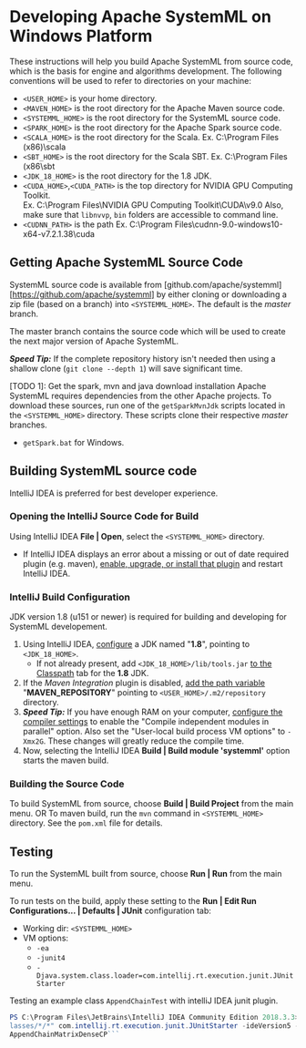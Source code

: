 # Developing Apache SystemML on Windows Platform
These instructions will help you build Apache SystemML from source code, which is the basis for engine and algorithms development.
The following conventions will be used to refer to directories on your machine:
* `<USER_HOME>` is your home directory.
* `<MAVEN_HOME>` is the root directory for the Apache Maven source code.  
* `<SYSTEMML_HOME>` is the root directory for the SystemML source code.
* `<SPARK_HOME>` is the root directory for the Apache Spark source code.
* `<SCALA_HOME>` is the root directory for the Scala.
Ex. C:\Program Files (x86)\scala
* `<SBT_HOME>` is the root directory for the Scala SBT.
Ex. C:\Program Files (x86\sbt
* `<JDK_18_HOME>` is the root directory for the 1.8 JDK.
* `<CUDA_HOME>`,`<CUDA_PATH>` is the top directory for NVIDIA GPU Computing Toolkit.  
Ex. C:\Program Files\NVIDIA GPU Computing Toolkit\CUDA\v9.0
Also, make sure that `libnvvp`, `bin` folders are accessible to command line.
*  `<CUDNN_PATH>` is the path 
Ex. C:\Program Files\cudnn-9.0-windows10-x64-v7.2.1.38\cuda

## Getting Apache SystemML Source Code
SystemML source code is available from [github.com/apache/systemml][https://github.com/apache/systemml] by either cloning or
downloading a zip file (based on a branch) into `<SYSTEMML_HOME>`. The default is the *master* branch. 

The master branch contains the source code which will be used to create the next major version of Apache SystemML.

_**Speed Tip:**_ If the complete repository history isn't needed then using a shallow clone (`git clone --depth 1`) will save significant time.

[TODO 1]: Get the spark, mvn and java download installation
Apache SystemML requires dependencies from the other Apache projects. To download these sources,
run one of the `getSparkMvnJdk` scripts located in the `<SYSTEMML_HOME>` directory. These scripts clone their respective *master* branches.
* `getSpark.bat` for Windows.

## Building SystemML source code
IntelliJ IDEA is preferred for best developer experience.

### Opening the IntelliJ Source Code for Build
Using IntelliJ IDEA **File | Open**, select the `<SYSTEMML_HOME>` directory. 
* If IntelliJ IDEA displays an error about a missing or out of date required plugin (e.g. maven),
  [enable, upgrade, or install that plugin](https://www.jetbrains.com/help/idea/managing-plugins.html) and restart IntelliJ IDEA.

### IntelliJ Build Configuration
JDK version 1.8 (u151 or newer) is required for building and developing for SystemML developement.
1. Using IntelliJ IDEA, [configure](https://www.jetbrains.com/help/idea/sdk.html) a JDK named "**1.8**", pointing to `<JDK_18_HOME>`.
   * If not already present, add `<JDK_18_HOME>/lib/tools.jar` [to the Classpath](https://www.jetbrains.com/help/idea/sdk.html#manage_sdks) tab
     for the **1.8** JDK.
2. If the _Maven Integration_ plugin is disabled, [add the path variable](https://www.jetbrains.com/help/idea/working-with-projects.html#path-variables)
   "**MAVEN_REPOSITORY**" pointing to `<USER_HOME>/.m2/repository` directory.
3. _**Speed Tip:**_ If you have enough RAM on your computer,
   [configure the compiler settings](https://www.jetbrains.com/help/idea/specifying-compilation-settings.html)
   to enable the "Compile independent modules in parallel" option. Also set the "User-local build process VM options" to `-Xmx2G`.
   These changes will greatly reduce the compile time.
4. Now, selecting the IntelliJ IDEA **Build | Build module 'systemml'** option starts the maven build.

### Building the Source Code
To build SystemML from source, choose **Build | Build Project** from the main menu.
OR
To maven build, run the `mvn` command in `<SYSTEMML_HOME>` directory. See the `pom.xml` file for details.

## Testing
To run the SystemML built from source, choose **Run | Run** from the main menu.

To run tests on the build, apply these setting to the **Run | Edit Run Configurations... | Defaults | JUnit** configuration tab:
  * Working dir: `<SYSTEMML_HOME>`
  * VM options: 
    * `-ea` 
    * `-junit4`
    * `-Djava.system.class.loader=com.intellij.rt.execution.junit.JUnitStarter` 
   
Testing an example class `AppendChainTest` with intelliJ IDEA junit plugin.
```Powershell
PS C:\Program Files\JetBrains\IntelliJ IDEA Community Edition 2018.3.3> java -classpath "./plugins/junit/lib/*;./lib/*;F:/Repo/systemml/target/test-c
lasses/*/*" com.intellij.rt.execution.junit.JUnitStarter -ideVersion5 -junit4 org.apache.sysml.test.integration.functions.append.AppendChainTest,test
AppendChainMatrixDenseCP```   
   
   